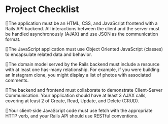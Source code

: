 # Project Checklist

[]The application must be an HTML, CSS, and JavaScript frontend with a Rails API backend. All interactions between the client and the server must be handled asynchronously (AJAX) and use JSON as the communication format.

[]The JavaScript application must use Object Oriented JavaScript (classes) to encapsulate related data and behavior.

[]The domain model served by the Rails backend must include a resource with at least one has-many relationship. For example, if you were building an Instagram clone, you might display a list of photos with associated comments.

[]The backend and frontend must collaborate to demonstrate Client-Server Communication. Your application should have at least 3 AJAX calls, covering at least 2 of Create, Read, Update, and Delete (CRUD).

[]Your client-side JavaScript code must use fetch with the appropriate HTTP verb, and your Rails API should use RESTful conventions.
